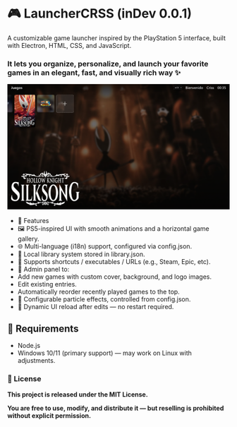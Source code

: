 # 🎮 LauncherCRSS (inDev 0.0.1)

A customizable game launcher inspired by the PlayStation 5 interface, built with Electron, HTML, CSS, and JavaScript.
### It lets you organize, personalize, and launch your favorite games in an elegant, fast, and visually rich way ✨

![LauncherCRSS Screenshot](./assets/screenshot.png)


* 🚀 Features
* 🖼️ PS5-inspired UI with smooth animations and a horizontal game gallery.
* 🌐 Multi-language (i18n) support, configured via config.json.
* 🧠 Local library system stored in library.json.
* 📎 Supports shortcuts / executables / URLs (e.g., Steam, Epic, etc).
* 🧰 Admin panel to:
* Add new games with custom cover, background, and logo images.
* Edit existing entries.
* Automatically reorder recently played games to the top.
* 🌌 Configurable particle effects, controlled from config.json.
* 🔄 Dynamic UI reload after edits — no restart required.

## 🧰 Requirements

* Node.js
* Windows 10/11 (primary support) — may work on Linux with adjustments.

### 📝 License

__This project is released under the MIT License.__

__You are free to use, modify, and distribute it — but reselling is prohibited without explicit permission.__
